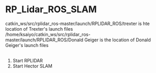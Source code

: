 # RP_Lidar_ROS_SLAM
catkin_ws/src/rplidar_ros-master/launch/RPLIDAR_ROS/trexter is hte location of Trexter's launch files<br>
/home/ksaiyo/catkin_ws/src/rplidar_ros-master/launch/RPLIDAR_ROS/Donald Geiger is the location of Donald Geiger's launch files<br>
<br>
1) Start RPLIDAR <br>
2) Start Hector SLAM
